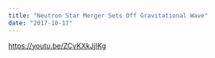 ```yaml
---
title: "Neutron Star Merger Sets Off Gravitational Wave"
date: "2017-10-17"
---
```


https://youtu.be/ZCvKXkJjIKg
